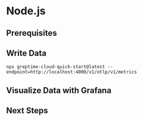 # Node.js

<!--@include: ./introduction.md-->

## Prerequisites

<!--@include: ./prerequisites.md-->

## Write Data

<!--@include: ../../db-cloud-shared/quick-start/node.md-->

```shell
npx greptime-cloud-quick-start@latest --endpoint=http://localhost:4000/v1/otlp/v1/metrics
```

## Visualize Data with Grafana

<!--@include: ./visualize-data.md-->

## Next Steps

<!--@include: ./next-steps.md-->
